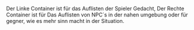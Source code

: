Der Linke Container ist für das Auflisten der Spieler Gedacht,
Der Rechte Container ist für Das Auflisten von NPC´s in der nahen umgebung oder für gegner, wie es mehr sinn macht in der Situation.
